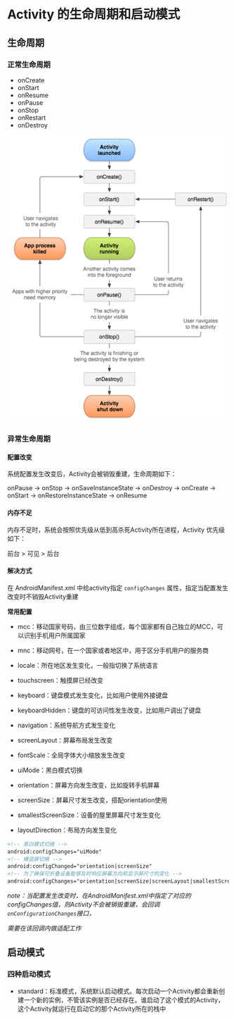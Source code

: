 # Activity 的生命周期和启动模式

## 生命周期

### 正常生命周期

- onCreate
- onStart
- onResume
- onPause
- onStop
- onRestart
- onDestroy

 ![img](./01_Activity%20%E7%9A%84%E7%94%9F%E5%91%BD%E5%91%A8%E6%9C%9F%E5%92%8C%E5%90%AF%E5%8A%A8%E6%A8%A1%E5%BC%8F.assets/activity_lifecycle.png)

### 异常生命周期

#### 配置改变

系统配置发生改变后，Activity会被销毁重建，生命周期如下：

onPause -> onStop -> onSaveInstanceState -> onDestroy -> onCreate -> onStart -> onRestoreInstanceState -> onResume

#### 内存不足

内存不足时，系统会按照优先级从低到高杀死Activity所在进程，Activity 优先级如下：

前台 > 可见 > 后台

#### 解决方式

在 AndroidManifest.xml 中给activity指定 `configChanges` 属性，指定当配置发生改变时不销毁Activity重建

**常用配置**

- mcc：移动国家号码，由三位数字组成，每个国家都有自己独立的MCC，可以识别手机用户所属国家

- mnc：移动网号，在一个国家或者地区中，用于区分手机用户的服务商

- locale：所在地区发生变化，一般指切换了系统语言
- touchscreen：触摸屏已经改变

- keyboard：键盘模式发生变化，比如用户使用外接键盘

- keyboardHidden：键盘的可访问性发生改变，比如用户调出了键盘

- navigation：系统导航方式发生变化

- screenLayout：屏幕布局发生改变

- fontScale：全局字体大小缩放发生改变
- uiMode：黑白模式切换
- orientation：屏幕方向发生改变，比如旋转手机屏幕
- screenSize：屏幕尺寸发生改变，搭配orientation使用
- smallestScreenSize：设备的屋里屏幕尺寸发生变化
- layoutDirection：布局方向发生变化

~~~xml
<!-- 黑白模式切换 -->
android:configChanges="uiMode"
<!-- 横竖屏切换 -->
android:configChanged="orientation|screenSize"
<!-- 为了确保可折叠设备能够及时响应屏幕方向和显示屏尺寸的变化 -->
android:configChanges="orientation|screenSize|screenLayout|smallestScreenSize"
~~~

*note：当配置发生改变时，在AndroidManifest.xml中指定了对应的configChanges值，则Activity不会被销毁重建，会回调`onConfigurationChanges`接口，*

*需要在该回调内做适配工作*

## 启动模式

### 四种启动模式

- standard：标准模式，系统默认启动模式。每次启动一个Activity都会重新创建一个新的实例，不管该实例是否已经存在。谁启动了这个模式的Activity，这个Activity就运行在启动它的那个Activity所在的栈中